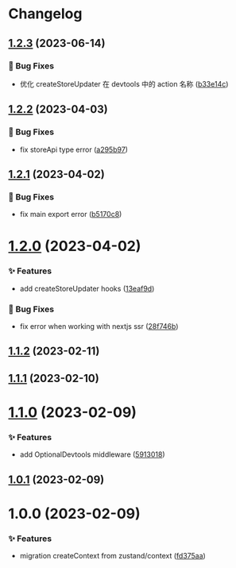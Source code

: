 # Changelog

## [1.2.3](https://github.com/arvinxx/zustand-utils/compare/v1.2.2...v1.2.3) (2023-06-14)

### 🐛 Bug Fixes

- 优化 createStoreUpdater 在 devtools 中的 action 名称 ([b33e14c](https://github.com/arvinxx/zustand-utils/commit/b33e14c))

## [1.2.2](https://github.com/arvinxx/zustand-utils/compare/v1.2.1...v1.2.2) (2023-04-03)

### 🐛 Bug Fixes

- fix storeApi type error ([a295b97](https://github.com/arvinxx/zustand-utils/commit/a295b97))

## [1.2.1](https://github.com/arvinxx/zustand-utils/compare/v1.2.0...v1.2.1) (2023-04-02)

### 🐛 Bug Fixes

- fix main export error ([b5170c8](https://github.com/arvinxx/zustand-utils/commit/b5170c8))

# [1.2.0](https://github.com/arvinxx/zustand-utils/compare/v1.1.2...v1.2.0) (2023-04-02)

### ✨ Features

- add createStoreUpdater hooks ([13eaf9d](https://github.com/arvinxx/zustand-utils/commit/13eaf9d))

### 🐛 Bug Fixes

- fix error when working with nextjs ssr ([28f746b](https://github.com/arvinxx/zustand-utils/commit/28f746b))

## [1.1.2](https://github.com/arvinxx/zustand-utils/compare/v1.1.1...v1.1.2) (2023-02-11)

## [1.1.1](https://github.com/arvinxx/zustand-utils/compare/v1.1.0...v1.1.1) (2023-02-10)

# [1.1.0](https://github.com/arvinxx/zustand-utils/compare/v1.0.1...v1.1.0) (2023-02-09)

### ✨ Features

- add OptionalDevtools middleware ([5913018](https://github.com/arvinxx/zustand-utils/commit/5913018))

## [1.0.1](https://github.com/arvinxx/zustand-utils/compare/v1.0.0...v1.0.1) (2023-02-09)

# 1.0.0 (2023-02-09)

### ✨ Features

- migration createContext from zustand/context ([fd375aa](https://github.com/arvinxx/zustand-utils/commit/fd375aa))
